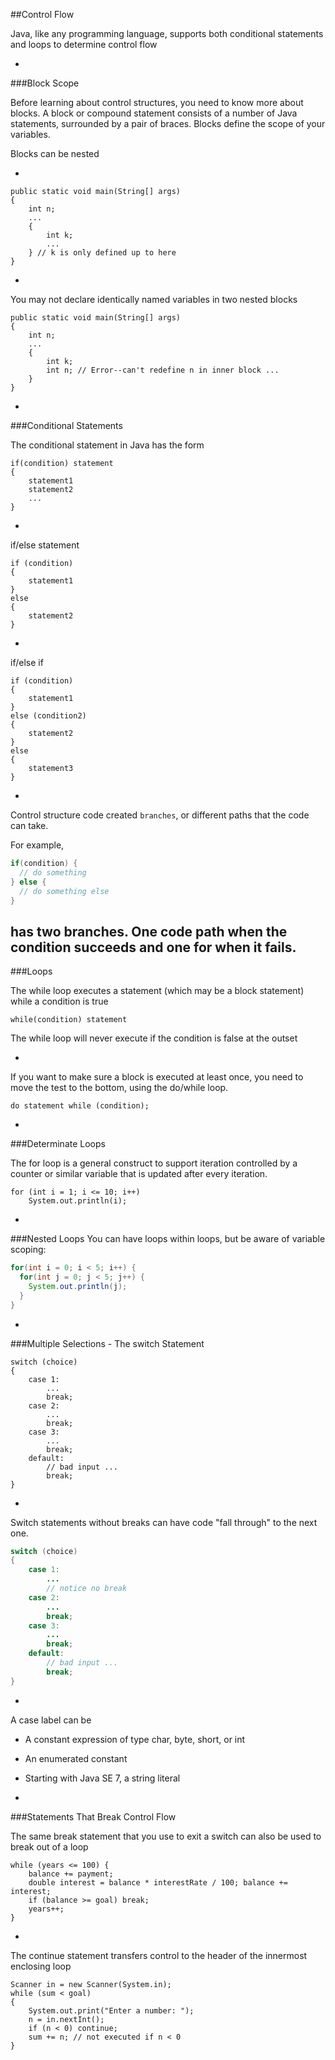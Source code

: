 
##Control Flow

Java, like any programming language, supports both conditional statements and loops to determine control flow

-

###Block Scope

Before learning about control structures, you need to know more about blocks.
A block or compound statement consists of a number of Java statements, surrounded by a pair of braces. Blocks define the scope of your variables.

Blocks can be nested

-

```
public static void main(String[] args)
{
    int n;
    ...
    {
        int k;
        ...
    } // k is only defined up to here
}
```

-

You may not declare identically named variables in two nested blocks

```
public static void main(String[] args)
{
    int n;
    ...
    {
        int k;
        int n; // Error--can't redefine n in inner block ...
    }
}
```
-

###Conditional Statements

The conditional statement in Java has the form

```
if(condition) statement
{
    statement1
    statement2
    ...
}
```

-

if/else statement

```
if (condition)
{
    statement1
}
else
{
    statement2
}
```

-

if/else if

```
if (condition)
{
    statement1
}
else (condition2)
{
    statement2
}
else
{
    statement3
}
```

-
Control structure code created `branches`, or different paths that the code can take.

For example,
```java
if(condition) {
  // do something
} else {
  // do something else
}
```
has two branches.  One code path when the condition succeeds and one for when it fails.
-

###Loops

The while loop executes a statement (which may be a block statement) while a condition is true

```
while(condition) statement
```
The while loop will never execute if the condition is false at the outset

-

If you want to make sure a block is executed at least once, you need to move the test to the bottom, using the do/while loop.

```
do statement while (condition);
```
-

###Determinate Loops

The for loop is a general construct to support iteration controlled by a counter or similar variable that is updated after every iteration.

```
for (int i = 1; i <= 10; i++)
    System.out.println(i);
```

-

###Nested Loops
You can have loops within loops, but be aware of variable scoping:
```java
for(int i = 0; i < 5; i++) {
  for(int j = 0; j < 5; j++) {
    System.out.println(j);
  }
}
```

-

###Multiple Selections - The switch Statement

```
switch (choice)
{
    case 1:
        ...
        break;
    case 2:
        ...
        break;
    case 3:
        ...
        break;
    default:
        // bad input ...
        break;
}
```

-
Switch statements without breaks can have code "fall through" to the next one.
```java
switch (choice)
{
    case 1:
        ...
        // notice no break
    case 2:
        ...
        break;
    case 3:
        ...
        break;
    default:
        // bad input ...
        break;
}
```
-

A case label can be

- A constant expression of type char, byte, short, or int
- An enumerated constant
- Starting with Java SE 7, a string literal

-

###Statements That Break Control Flow

The same break statement that you use to exit a switch can also be used to break out of a loop

```
while (years <= 100) {
    balance += payment;
    double interest = balance * interestRate / 100; balance += interest;
    if (balance >= goal) break;
    years++;
}
```

-

The continue statement transfers control to the header of the innermost enclosing loop

```
Scanner in = new Scanner(System.in);
while (sum < goal)
{
    System.out.print("Enter a number: ");
    n = in.nextInt();
    if (n < 0) continue;
    sum += n; // not executed if n < 0
}
```
